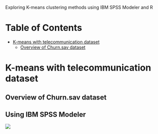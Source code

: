 Exploring K-means clustering methods using IBM SPSS Modeler and R

# Table of Contents

* [K-means with telecommunication dataset](#K-means-with-telecommunication-dataset)
  + [Overview of Churn.sav dataset](#Overview-of-Churn.sav-dataset)

# K-means with telecommunication dataset

## Overview of Churn.sav dataset

## Using IBM SPSS Modeler

![](https://github.com/ezhentan/schoolprojects/blob/master/K-Means/Images/SPSS%20clusters.png)

